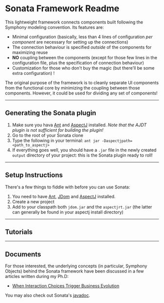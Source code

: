Sonata Framework Readme
=======================

This lightweight framework connects components built following the Symphony modeling convention. Its features are:

*	Minimal configuration (basically, less than 4 lines of configuration *per component* are necessary for setting up the connections) 
*	The connection behaviour is specified *outside* of the components for maximizing reuse
*	**NO** coupling between the components (except for those few lines in the configuration file, plus the specification of connection behaviour)
*	Customization for those who don't buy the magic (but there'll be some extra configuration) !

The original purpose of the framework is to cleanly separate UI components from the functional core by minimizing the coupling between those components. However, it could be used for dividing any set of components!

* * *

Generating the Sonata plugin
----------------------------

1.	Make sure you hava [Ant](ant.apache.org) and [AspectJ](http://eclipse.org/aspectj) installed. *Note that the AJDT plugin is not sufficient for building the plugin!*
2.	Go to the root of your Sonata clone
3.	Type the following in your terminal:	`ant jar -Daspectjpath=<path_to_aspectj>`
4.	If everything goes well, you should have a `.jar` file in the newly created `output` directory of your project: this is the Sonata plugin ready to roll!

* * *

Setup Instructions
------------------

There's a few things to fiddle with before you can use Sonata:

1.	You need to have [Ant](ant.apache.org), [JDom](http://www.jdom.org) and [AspectJ](http://eclipse.org/aspectj) installed.
2.	Create a new project 
2.	Add to your classpath both `jdom.jar` and the `aspectjrt.jar` (the latter can generally be found in your aspectj install directory)

* * *

Tutorials
----------


* * *

Documents
----------

For those interested, the underlying concepts (in particular, Symphony Objects) behind the Sonata framework have been discussed in a few articles written during my Ph.D:

*	[When Interaction Choices Trigger Business Evolution](http://iihm.imag.fr/publs/2008/CAISE08_ShortPaper_GodetBar_DupuyChessa_Rieu.pdf)

You may also check out Sonata's [javadoc]().





